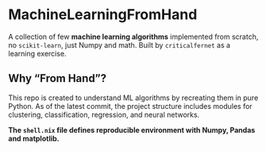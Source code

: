 # MachineLearningFromHand

A collection of few **machine learning algorithms** implemented from scratch, no `scikit-learn`, just Numpy and math. 
Built by `criticalfernet` as a learning exercise.


## Why “From Hand”?

This repo is created to understand ML algorithms by recreating them in pure Python. 
As of the latest commit, the project structure includes modules for clustering, classification, regression, and neural networks.


**The `shell.nix` file defines reproducible environment with Numpy, Pandas and matplotlib.**
